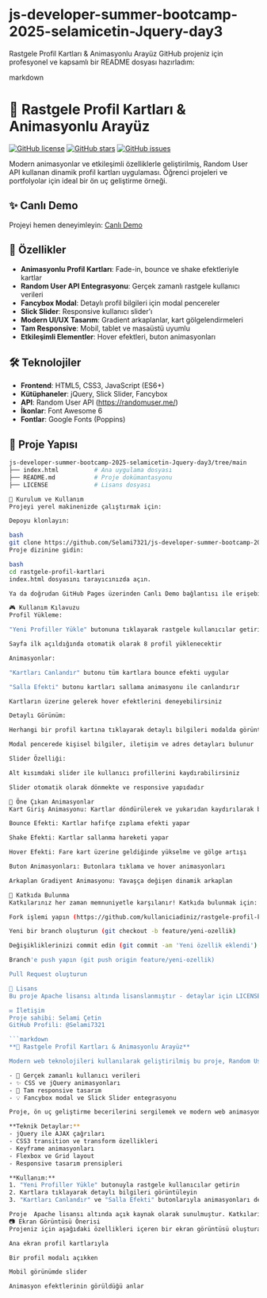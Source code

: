 # js-developer-summer-bootcamp-2025-selamicetin-Jquery-day3

Rastgele Profil Kartları & Animasyonlu Arayüz
GitHub projeniz için profesyonel ve kapsamlı bir README dosyası hazırladım:

markdown
# 🌟 Rastgele Profil Kartları & Animasyonlu Arayüz

[![GitHub license](https://img.shields.io/badge/license-MIT-blue.svg)](https://github.com/kullaniciadiniz/rastgele-profil-kartlari/blob/main/LICENSE)
[![GitHub stars](https://img.shields.io/github/stars/kullaniciadiniz/rastgele-profil-kartlari)](https://github.com/kullaniciadiniz/rastgele-profil-kartlari/stargazers)
[![GitHub issues](https://img.shields.io/github/issues/kullaniciadiniz/rastgele-profil-kartlari)](https://github.com/kullaniciadiniz/rastgele-profil-kartlari/issues)

Modern animasyonlar ve etkileşimli özelliklerle geliştirilmiş, Random User API kullanan dinamik profil kartları uygulaması. Öğrenci projeleri ve portfolyolar için ideal bir ön uç geliştirme örneği.

## ✨ Canlı Demo

Projeyi hemen deneyimleyin: [Canlı Demo](https://github.com/Selami7321/js-developer-summer-bootcamp-2025-selamicetin-Jquery-day3/tree/main)

## 🚀 Özellikler

- **Animasyonlu Profil Kartları**: Fade-in, bounce ve shake efektleriyle kartlar
- **Random User API Entegrasyonu**: Gerçek zamanlı rastgele kullanıcı verileri
- **Fancybox Modal**: Detaylı profil bilgileri için modal pencereler
- **Slick Slider**: Responsive kullanıcı slider'ı
- **Modern UI/UX Tasarım**: Gradient arkaplanlar, kart gölgelendirmeleri
- **Tam Responsive**: Mobil, tablet ve masaüstü uyumlu
- **Etkileşimli Elementler**: Hover efektleri, buton animasyonları

## 🛠 Teknolojiler

- **Frontend**: HTML5, CSS3, JavaScript (ES6+)
- **Kütüphaneler**: jQuery, Slick Slider, Fancybox
- **API**: Random User API (https://randomuser.me/)
- **İkonlar**: Font Awesome 6
- **Fontlar**: Google Fonts (Poppins)

## 📁 Proje Yapısı

```bash
js-developer-summer-bootcamp-2025-selamicetin-Jquery-day3/tree/main
├── index.html          # Ana uygulama dosyası
├── README.md           # Proje dokümantasyonu
├── LICENSE             # Lisans dosyası

🚀 Kurulum ve Kullanım
Projeyi yerel makinenizde çalıştırmak için:

Depoyu klonlayın:

bash
git clone https://github.com/Selami7321/js-developer-summer-bootcamp-2025-selamicetin-Jquery-day3/tree/main.git
Proje dizinine gidin:

bash
cd rastgele-profil-kartlari
index.html dosyasını tarayıcınızda açın.

Ya da doğrudan GitHub Pages üzerinden Canlı Demo bağlantısı ile erişebilirsiniz.

🎮 Kullanım Kılavuzu
Profil Yükleme:

"Yeni Profiller Yükle" butonuna tıklayarak rastgele kullanıcılar getirin

Sayfa ilk açıldığında otomatik olarak 8 profil yüklenecektir

Animasyonlar:

"Kartları Canlandır" butonu tüm kartlara bounce efekti uygular

"Salla Efekti" butonu kartları sallama animasyonu ile canlandırır

Kartların üzerine gelerek hover efektlerini deneyebilirsiniz

Detaylı Görünüm:

Herhangi bir profil kartına tıklayarak detaylı bilgileri modalda görüntüleyin

Modal pencerede kişisel bilgiler, iletişim ve adres detayları bulunur

Slider Özelliği:

Alt kısımdaki slider ile kullanıcı profillerini kaydırabilirsiniz

Slider otomatik olarak dönmekte ve responsive yapıdadır

🌈 Öne Çıkan Animasyonlar
Kart Giriş Animasyonu: Kartlar döndürülerek ve yukarıdan kaydırılarak belirir

Bounce Efekti: Kartlar hafifçe zıplama efekti yapar

Shake Efekti: Kartlar sallanma hareketi yapar

Hover Efekti: Fare kart üzerine geldiğinde yükselme ve gölge artışı

Buton Animasyonları: Butonlara tıklama ve hover animasyonları

Arkaplan Gradiyent Animasyonu: Yavaşça değişen dinamik arkaplan

🤝 Katkıda Bulunma
Katkılarınız her zaman memnuniyetle karşılanır! Katkıda bulunmak için:

Fork işlemi yapın (https://github.com/kullaniciadiniz/rastgele-profil-kartlari/fork)

Yeni bir branch oluşturun (git checkout -b feature/yeni-ozellik)

Değişikliklerinizi commit edin (git commit -am 'Yeni özellik eklendi')

Branch'e push yapın (git push origin feature/yeni-ozellik)

Pull Request oluşturun

📄 Lisans
Bu proje Apache lisansı altında lisanslanmıştır - detaylar için LICENSE dosyasına bakınız.

✉️ İletişim
Proje sahibi: Selami Çetin
GitHub Profili: @Selami7321

```markdown
**🌟 Rastgele Profil Kartları & Animasyonlu Arayüz**

Modern web teknolojileri kullanılarak geliştirilmiş bu proje, Random User API'den alınan verilerle animasyonlu profil kartları oluşturur. Öne çıkan özellikler:

- 🚀 Gerçek zamanlı kullanıcı verileri
- ✨ CSS ve jQuery animasyonları
- 📱 Tam responsive tasarım
- 💡 Fancybox modal ve Slick Slider entegrasyonu

Proje, ön uç geliştirme becerilerini sergilemek ve modern web animasyon tekniklerini öğrenmek isteyenler için mükemmel bir örnektir.

**Teknik Detaylar:**
- jQuery ile AJAX çağrıları
- CSS3 transition ve transform özellikleri
- Keyframe animasyonları
- Flexbox ve Grid layout
- Responsive tasarım prensipleri

**Kullanım:**
1. "Yeni Profiller Yükle" butonuyla rastgele kullanıcılar getirin
2. Kartlara tıklayarak detaylı bilgileri görüntüleyin
3. "Kartları Canlandır" ve "Salla Efekti" butonlarıyla animasyonları deneyin

Proje  Apache lisansı altında açık kaynak olarak sunulmuştur. Katkılarınızı bekliyoruz!
📷 Ekran Görüntüsü Önerisi
Projeniz için aşağıdaki özellikleri içeren bir ekran görüntüsü oluşturabilirsiniz:

Ana ekran profil kartlarıyla

Bir profil modalı açıkken

Mobil görünümde slider

Animasyon efektlerinin görüldüğü anlar
